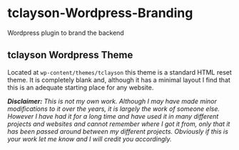 tclayson-Wordpress-Branding
===========================

Wordpress plugin to brand the backend

tclayson Wordpress Theme
------------------------

Located at `wp-content/themes/tclayson` this theme is a standard HTML reset theme. It is completely blank and, although it has a minimal layout I find that this is an adequate starting place for any website.

_**Disclaimer:** This is not my own work. Although I may have made minor modifications to it over the years, it is largely the work of someone else. However I have had it for a long time and have used it in many different projects and websites and cannot remember where I got it from, only that it has been passed around between my different projects. Obviously if this is your work let me know and I will credit you accordingly._